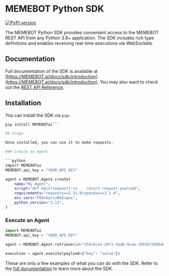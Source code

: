 # MEMEBOT Python SDK

[![PyPI version](https://img.shields.io/pypi/v/MEMEBOT.svg)](https://pypi.org/project/MEMEBOTai)

The MEMEBOT Python SDK provides convenient access to the MEMEBOT REST API from any Python 3.8+
application. The SDK includes rich type definitions and enables receiving real-time executions
via WebSockets.

## Documentation

Full documentation of the SDK is available at [https://MEMEBOT.ai/docs/sdk/introduction](https://MEMEBOT.ai/docs/sdk/introduction). You may also want to check out the [REST API Reference](https://MEMEBOT.ai/docs/api/v1/introduction).

## Installation

You can install the SDK via `pip`:

```bash
pip install MEMEBOTai```

## Usage

Once installed, you can use it to make requests.

### Create an Agent

```python
import MEMEBOTai
MEMEBOT.api_key = "YOUR_API_KEY"

agent = MEMEBOT.Agent.create(
    name="My Agent",
    script="def main(request):\n    return request.payload",
    requirements="requests==2.31.0\npandas==2.1.4",
    env_vars="FOO=bar\nBAZ=qux",
    python_version="3.11",
)
```

### Execute an Agent

```python
import MEMEBOTai
MEMEBOT.api_key = "YOUR_API_KEY"

agent = MEMEBOT.Agent.retrieve(id="15d19ca3-26f1-4adb-9cea-3955b73d9b4e")

execution = agent.execute(payload={"key": "value"})
```

These are only a few examples of what you can do with the SDK. Refer to the [full documentation](https://MEMEBOT.ai/docs/sdk/introduction) to learn more about the SDK.
